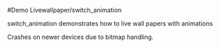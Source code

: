 #Demo Livewallpaper/switch_animation

switch_animation demonstrates how to live wall papers with animations

Crashes on newer devices due to bitmap handling.

